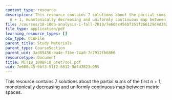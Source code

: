 ```yaml
---
content_type: resource
description: This resource contains 7 solutions about the partial sums of the first
  n + 1, monotonically decreasing and uniformly continuous map between metric spaces.
file: /courses/18-100b-analysis-i-fall-2010/7e608c456bf351f266129d4d3823c095_MIT18_100BF10_pset7sol.pdf
file_type: application/pdf
learning_resource_types: []
ocw_type: OCWFile
parent_title: Study Materials
parent_type: CourseSection
parent_uid: 3ad89456-ba4e-f1be-74a0-7c7912fb0866
resourcetype: Document
title: MIT18_100BF10_pset7sol.pdf
uid: 7e608c45-6bf3-51f2-6612-9d4d3823c095
---
```

This resource contains 7 solutions about the partial sums of the first n + 1, monotonically decreasing and uniformly continuous map between metric spaces.

